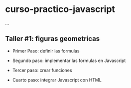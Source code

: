 # curso-practico-javascript

...


## Taller #1: figuras geometricas

- Primer Paso: definir las formulas

- Segundo paso: implementar las formulas en Javascript 

- Tercer paso: crear funciones

- Cuarto paso: integrar Javascript con HTML

